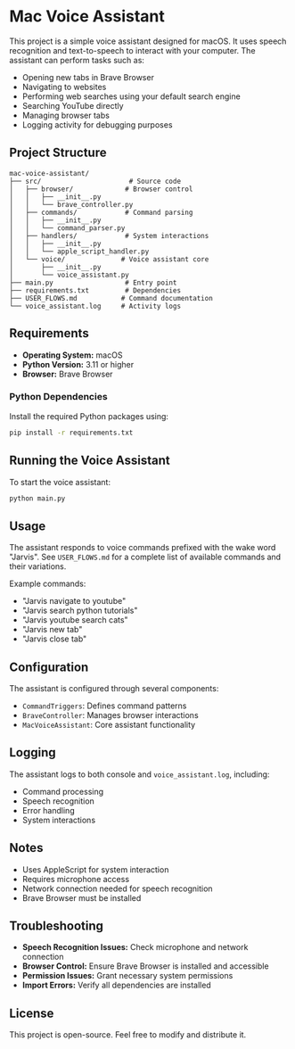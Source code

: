 # Mac Voice Assistant

This project is a simple voice assistant designed for macOS. It uses speech recognition and text-to-speech to interact with your computer. The assistant can perform tasks such as:

- Opening new tabs in Brave Browser
- Navigating to websites
- Performing web searches using your default search engine
- Searching YouTube directly
- Managing browser tabs
- Logging activity for debugging purposes

## Project Structure

```
mac-voice-assistant/
├── src/                      # Source code
│   ├── browser/             # Browser control
│   │   ├── __init__.py
│   │   └── brave_controller.py
│   ├── commands/            # Command parsing
│   │   ├── __init__.py
│   │   └── command_parser.py
│   ├── handlers/            # System interactions
│   │   ├── __init__.py
│   │   └── apple_script_handler.py
│   └── voice/              # Voice assistant core
│       ├── __init__.py
│       └── voice_assistant.py
├── main.py                  # Entry point
├── requirements.txt         # Dependencies
├── USER_FLOWS.md           # Command documentation
└── voice_assistant.log     # Activity logs
```

## Requirements

- **Operating System:** macOS
- **Python Version:** 3.11 or higher
- **Browser:** Brave Browser

### Python Dependencies

Install the required Python packages using:

```bash
pip install -r requirements.txt
```

## Running the Voice Assistant

To start the voice assistant:

```bash
python main.py
```

## Usage

The assistant responds to voice commands prefixed with the wake word "Jarvis". See `USER_FLOWS.md` for a complete list of available commands and their variations.

Example commands:

- "Jarvis navigate to youtube"
- "Jarvis search python tutorials"
- "Jarvis youtube search cats"
- "Jarvis new tab"
- "Jarvis close tab"

## Configuration

The assistant is configured through several components:

- `CommandTriggers`: Defines command patterns
- `BraveController`: Manages browser interactions
- `MacVoiceAssistant`: Core assistant functionality

## Logging

The assistant logs to both console and `voice_assistant.log`, including:

- Command processing
- Speech recognition
- Error handling
- System interactions

## Notes

- Uses AppleScript for system interaction
- Requires microphone access
- Network connection needed for speech recognition
- Brave Browser must be installed

## Troubleshooting

- **Speech Recognition Issues:** Check microphone and network connection
- **Browser Control:** Ensure Brave Browser is installed and accessible
- **Permission Issues:** Grant necessary system permissions
- **Import Errors:** Verify all dependencies are installed

## License

This project is open-source. Feel free to modify and distribute it.
